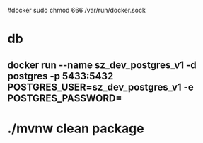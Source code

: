 
#docker sudo chmod 666 /var/run/docker.sock

# db
## docker run --name sz_dev_postgres_v1 -d postgres -p 5433:5432 POSTGRES_USER=sz_dev_postgres_v1 -e POSTGRES_PASSWORD=

# ./mvnw clean package

